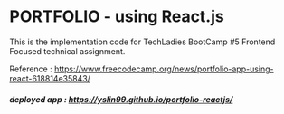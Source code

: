 # PORTFOLIO - using React.js 

This is the implementation code for TechLadies BootCamp #5 Frontend Focused technical assignment.

Reference : https://www.freecodecamp.org/news/portfolio-app-using-react-618814e35843/

##### deployed app : https://yslin99.github.io/portfolio-reactjs/